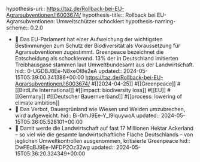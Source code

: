 hypothesis-uri:: https://taz.de/Rollback-bei-EU-Agrarsubventionen/!6003674/
hypothesis-title:: Rollback bei EU-Agrarsubventionen: Umweltschützer schockiert
hypothesis-naming-scheme:: 0.2.0

- 📝 Das EU-Parlament hat einer Aufweichung der wichtigsten Bestimmungen zum Schutz der Biodiversität als Voraussetzung für Agrarsubventionen zugestimmt. Greenpeace bezeichnet die Entscheidung als schockierend. 13% der in Deutschland imitierten Treibhausgase stammen laut Umweltbundesamt aus der Landwirtschaft.
  hid:: 0-UGDBJ8Ee-N8xeOl8e2eA
  updated:: 2024-05-15T05:39:00.341386+00:00
  https://taz.de/Rollback-bei-EU-Agrarsubventionen/!6003674/ #[[2024-04-25]] #[[Greenpeace]] #[[BirdLife International]] #[[impact: biodiversity loss]] #[[EU]] #[[Germany]] #[[Deutscher Bauernverband]] #[[process: lowering of climate ambition]]
- 📌 Das Verbot, Dauergrünland wie Wiesen und Weiden umzubrechen, wird aufgeweicht.
  hid:: Bi-0rhJ9Ee-Y_l9IquywoA
  updated:: 2024-05-15T05:36:05.528101+00:00
- 📌 Damit werde die Landwirtschaft auf fast 17 Millionen Hektar Ackerland – so viel wie die gesamte landwirtschaftliche Fläche Deutschlands – von jeglichen Umweltkontrollen ausgenommen, kritisierte Greenpeace
  hid:: DwFEqBJ9Ee-MFDP2Oz32wg
  updated:: 2024-05-15T05:36:20.324349+00:00